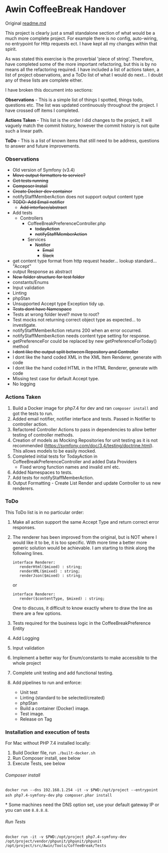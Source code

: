 # Awin CoffeeBreak Handover

Original [readme.md](readme-old.md)

This project is clearly just a small standalone section of what would be a much more complete project. 
For example there is no config, auto-wiring, no entrypoint for Http requests ect. I have kept all my changes
within that spirit.

As was stated this exercise is the proverbial 'piece of string'. Therefore, have completed some of the
more important refactoring, but this is by no means all the refactoring required. I have included a list
of actions taken, a list of project observations, and a ToDo list of what I would do next... I doubt any of these
lists are complete either.   


I have broken this document into sections:

**Observations** - This is a simple list of things I spotted, things todo, questions etc. 
The list was updated continuously throughout the project. I have crossed off items I completed.

**Actions Taken** - This list is the order I did changes to the project, it will vaguely match the 
commit history, however the commit history is not quite such a linear path.

**ToDo** - This is a list of known items that still need to be address, questions to answer 
and future improvements.


### Observations

* Old version of Symfony (v3.4)
* ~~Move output formatters to service?~~
* ~~Get tests running~~
* ~~Composer Install~~
* ~~Create Docker dev container~~
* notifyStaffMemberAction does not support output content type
* ~~TODO: Add Email notifier~~
  * ~~Add interface/abstract~~
* Add tests
  * Controllers
    * CoffeeBreakPreferenceController.php
      * ~~todayAction~~
      * ~~notifyStaffMemberAction~~
    * Services
      * ~~Notifier~~
        * ~~Email~~
        * ~~Slack~~
* get content type format from http request header... lookup standard... "Accept"
* output Response as abstract
* ~~New folder structure for test folder~~
* constants/Enums
* Input validation
* Linting
* phpStan
* Unsupported Accept type Exception tidy up.
* ~~Tests dont have Namespace~~
* Tests at wrong folder level? move to root?
* Test mocks not returning correct object type as expected... to investigate.
* notifyStaffMemberAction returns 200 when an error occurred.
* notifyStaffMemberAction needs content type setting for response.
* getPreferenceFor could be replaced by new getPreferenceForToday() method
* ~~I dont like the output split between Repository and Controller~~
* I dont like the hand coded XML in the XML Item Renderer, generate with code
* I dont like the hand coded HTML in the HTML Renderer, generate with code
* Missing test case for default Accept type.
* No logging

### Actions Taken

1. Build a Docker image for php7.4 for dev and ran `composer install` and got the tests to run.
1. Added email notifier,  notifier interface and tests. Passed in Notifier to controller action.
1. Refactored Controller Actions to pass in dependencies to allow better testing of controller methods.
1. Creation of models as Mocking Repositories for unit testing as it is not recommended 
(https://symfony.com/doc/3.4/testing/doctrine.html). This allows models to be easily mocked.
1. Completed initial tests for TodayAction in CoffeeBreakPreferenceController and added Data Providers 
   * Fixed wrong function names and invalid xml etc.
1. Added Namespaces to tests.
1. Add tests for notifyStaffMemberAction.
1. Output Formatting - Create List Render and update Controller to us new renderers.

### ToDo

This ToDo list is in no particular order:

1. Make all action support the same Accept Type and return correct error responses.
1. The renderer has been improved from the original, but is NOT where I would like it to be, it is too 
specific. With more time a better more generic solution would be achievable. I am starting to think 
along the following lines.
    ```
    interface Renderer:
       renderHtml($mixed) : string;
       renderXML($mixed) : string;
       renderJson($mixed) : string;
    ```
   or 
   ```
   interface Renderer:
      render($contentType, $mixed) : string;
   ```
   One to discuss, it difficult to know exactly where to draw the line as there are a few options.

1. Tests required for the business logic in the CoffeeBreakPreference Entity
1. Add Logging
1. Input validation
1. Implement a better way for Enum/constants to make accessible to the whole project
1. Complete unit testing and add functional testing.
1. Add pipelines to run and enforce:
    * Unit test
    * Linting (standard to be selected/created)
    * phpStan
    * Build a container (Docker) image.
    * Test image.
    * Release on Tag

### Installation and execution of tests

For Mac without PHP 7.4 installed locally:

1. Build Docker file, run `./built-docker.sh`
1. Run Composer install, see below
1. Execute Tests, see below


###### Composer install

```docker run --dns 192.168.1.254 -it -v $PWD:/opt/project --entrypoint ash php7.4-symfony-dev```
```php composer.phar install```

\* Some machines need the DNS option set, use your default gateway IP or you can use `8.8.8.8`.


###### Run Tests

```docker run -it -v $PWD:/opt/project php7.4-symfony-dev /opt/project/vendor/phpunit/phpunit/phpunit /opt/project/src/Awin/Tools/CoffeeBreak/Tests```